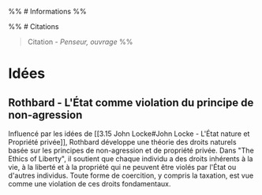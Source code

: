 %% # Informations %%

%% # Citations

> Citation - _Penseur, ouvrage_
 %%



# Idées

## Rothbard - L'État comme violation du principe de non-agression
Influencé par les idées de [[3.15 John Locke#John Locke - L'État nature et Propriété privée]], Rothbard développe une théorie des droits naturels basée sur les principes de non-agression et de propriété privée. Dans "The Ethics of Liberty", il soutient que chaque individu a des droits inhérents à la vie, à la liberté et à la propriété qui ne peuvent être violés par l'État ou d'autres individus. Toute forme de coercition, y compris la taxation, est vue comme une violation de ces droits fondamentaux​.
